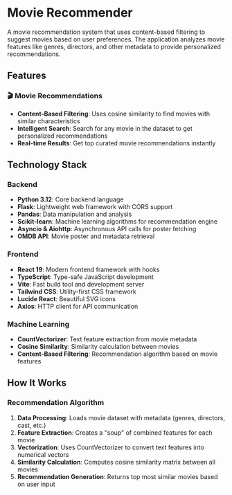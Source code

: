 # Movie Recommender

A movie recommendation system that uses content-based filtering to suggest movies based on user preferences. The application analyzes movie features like genres, directors, and other metadata to provide personalized recommendations.

## Features

### 🎬 Movie Recommendations
- **Content-Based Filtering**: Uses cosine similarity to find movies with similar characteristics
- **Intelligent Search**: Search for any movie in the dataset to get personalized recommendations
- **Real-time Results**: Get top curated movie recommendations instantly

## Technology Stack

### Backend
- **Python 3.12**: Core backend language
- **Flask**: Lightweight web framework with CORS support
- **Pandas**: Data manipulation and analysis
- **Scikit-learn**: Machine learning algorithms for recommendation engine
- **Asyncio & Aiohttp**: Asynchronous API calls for poster fetching
- **OMDB API**: Movie poster and metadata retrieval

### Frontend
- **React 19**: Modern frontend framework with hooks
- **TypeScript**: Type-safe JavaScript development
- **Vite**: Fast build tool and development server
- **Tailwind CSS**: Utility-first CSS framework
- **Lucide React**: Beautiful SVG icons
- **Axios**: HTTP client for API communication

### Machine Learning
- **CountVectorizer**: Text feature extraction from movie metadata
- **Cosine Similarity**: Similarity calculation between movies
- **Content-Based Filtering**: Recommendation algorithm based on movie features

## How It Works

### Recommendation Algorithm
1. **Data Processing**: Loads movie dataset with metadata (genres, directors, cast, etc.)
2. **Feature Extraction**: Creates a "soup" of combined features for each movie
3. **Vectorization**: Uses CountVectorizer to convert text features into numerical vectors
4. **Similarity Calculation**: Computes cosine similarity matrix between all movies
5. **Recommendation Generation**: Returns top most similar movies based on user input



